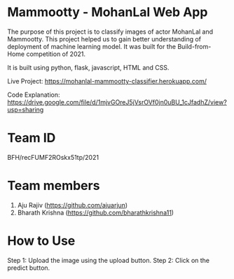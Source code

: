 # Mammootty - MohanLal Web App
The purpose of this project is to classify images of actor MohanLal and Mammootty. This project helped us to gain better understanding of deployment of machine learning model. It was built for the Build-from-Home competition of 2021.

It is built using python, flask, javascript, HTML and CSS.

Live Project: https://mohanlal-mammootty-classifier.herokuapp.com/

Code Explanation: https://drive.google.com/file/d/1mjvGOreJ5jVsrOVf0jn0uBU_1cJfadhZ/view?usp=sharing

# Team ID
BFH/recFUMF2ROskx51tp/2021

# Team members
1. Aju Rajiv (https://github.com/ajuarjun)
2. Bharath Krishna (https://github.com/bharathkrishna11)

# How to Use
Step 1: Upload the image using the upload button.
Step 2: Click on the predict button.
